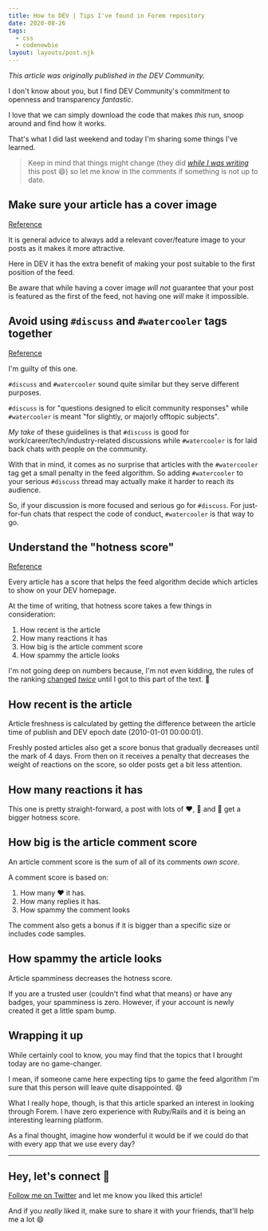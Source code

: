 ```yaml
---
title: How to DEV | Tips I've found in Forem repository
date: 2020-08-26
tags:
  - css
  - codenewbie
layout: layouts/post.njk
---
```


_This article was originally published in the DEV Community._

I don't know about you, but I find DEV Community's commitment to openness and transparency _fantastic_.

I love that we can simply download the code that makes _this_ run, snoop around and find how it works.

That's what I did last weekend and today I'm sharing some things I've learned.

> Keep in mind that things might change (they did _[while I was writing](https://github.com/forem/forem/commit/bd6a996bce31dae85318573649f7f453f0d22445)_ this post 😄) so let me know in the comments if something is not up to date.

## Make sure your article has a cover image

[Reference](https://github.com/forem/forem/blob/master/app/javascript/articles/Feed.jsx#L18)

It is general advice to always add a relevant cover/feature image to your posts as it makes it more attractive.

Here in DEV it has the extra benefit of making your post suitable to the first position of the feed.

Be aware that while having a cover image _will not_ guarantee that your post is featured as the first of the feed, not having one _will_ make it impossible.

## Avoid using `#discuss` and `#watercooler` tags together

[Reference](https://github.com/forem/forem/blob/master/app/black_box/black_box.rb#L16)

I'm guilty of this one.

`#discuss` and `#watercooler` sound quite similar but they serve different purposes.

`#discuss` is for "questions designed to elicit community responses" while `#watercooler` is meant "for slightly, or majorly offtopic subjects".

_My take_ of these guidelines is that `#discuss` is good for work/career/tech/industry-related discussions while `#watercooler` is for laid back chats with people on the community.

With that in mind, it comes as no surprise that articles with the `#watercooler` tag get a small penalty in the feed algorithm. So adding `#watercooler` to your serious `#discuss` thread may actually make it harder to reach its audience.

So, if your discussion is more focused and serious go for `#discuss`. For just-for-fun chats that respect the code of conduct, `#watercooler` is that way to go.

## Understand the "hotness score"

[Reference](https://github.com/forem/forem/blob/master/app/black_box/black_box.rb#L4)

Every article has a score that helps the feed algorithm decide which articles to show on your DEV homepage.

At the time of writing, that hotness score takes a few things in consideration:

1. How recent is the article
2. How many reactions it has
3. How big is the article comment score
4. How spammy the article looks

I'm not going deep on numbers because, I'm not even kidding, the rules of the ranking [changed](https://github.com/forem/forem/commit/14e85493c1e457f57dec9d30fbf79933d85d6df5) _[twice](https://github.com/forem/forem/commit/1336d8c439d0d48867ed0b76fc9ef0013bf0c9e0)_ until I got to this part of the text. 🥴

## How recent is the article

Article freshness is calculated by getting the difference between the article time of publish and DEV epoch date (2010-01-01 00:00:01).

Freshly posted articles also get a score bonus that gradually decreases until the mark of 4 days. From then on it receives a penalty that decreases the weight of reactions on the score, so older posts get a bit less attention.

## How many reactions it has

This one is pretty straight-forward, a post with lots of ❤️, 🦄 and 🔖 get a bigger hotness score.

## How big is the article comment score

An article comment score is the sum of all of its comments _own score_.

A comment score is based on:

1. How many ❤️ it has.
2. How many replies it has.
3. How spammy the comment looks

The comment also gets a bonus if it is bigger than a specific size or includes code samples.

## How spammy the article looks

Article spamminess decreases the hotness score.

If you are a trusted user (couldn't find what that means) or have any badges, your spamminess is zero. However, if your account is newly created it get a little spam bump.

## Wrapping it up

While certainly cool to know, you may find that the topics that I brought today are no game-changer.

I mean, if someone came here expecting tips to game the feed algorithm I'm sure that this person will leave quite disappointed. 😄

What I really hope, though, is that this article sparked an interest in looking through Forem. I have zero experience with Ruby/Rails and it is being an interesting learning platform.

As a final thought, imagine how wonderful it would be if we could do that with every app that we use every day?

---

## Hey, let's connect 👋

[Follow me on Twitter](https://twitter.com/paladini_dev) and let me know you liked this article!

And if you _really_ liked it, make sure to share it with your friends, that'll help me a lot 😄
